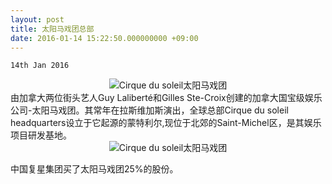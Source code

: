 ```yaml
---
layout: post
title: 太阳马戏团总部
date: 2016-01-14 15:22:50.000000000 +09:00
---
```

`14th Jan 2016`
<center>
<div>
  <img src="http://project.olim.ca/assets/images/cirque-du-soleil-1.jpeg" alt="Cirque du soleil太阳马戏团">
</div>
</center>


<div>
由加拿大两位街头艺人Guy Laliberté和Gilles Ste-Croix创建的加拿大国宝级娱乐公司-太阳马戏团。其常年在拉斯维加斯演出，全球总部Cirque du soleil headquarters设立于它起源的蒙特利尔,现位于北郊的Saint-Michel区，是其娱乐项目研发基地。
</div>


<center>
<div>
  <img src="http://project.olim.ca/assets/images/cirque-du-soleil-2.jpeg" alt="Cirque du soleil太阳马戏团">
</div>
</center>


中国复星集团买了太阳马戏团25%的股份。
